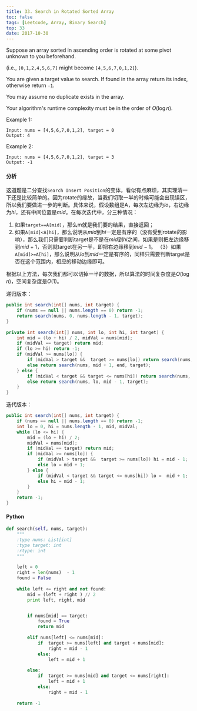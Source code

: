 ```yaml
---
title: 33. Search in Rotated Sorted Array
toc: false
tags: [Leetcode, Array, Binary Search]
top: 33
date: 2017-10-30
---
```



Suppose an array sorted in ascending order is rotated at some pivot unknown to you beforehand.

(i.e., `[0,1,2,4,5,6,7]` might become `[4,5,6,7,0,1,2]`).

You are given a target value to search. If found in the array return its index, otherwise return `-1`.

You may assume no duplicate exists in the array.

Your algorithm's runtime complexity must be in the order of $O(\log n)$.

Example 1:

```
Input: nums = [4,5,6,7,0,1,2], target = 0
Output: 4
```

Example 2:

```
Input: nums = [4,5,6,7,0,1,2], target = 3
Output: -1
```

#### 分析

这道题是二分查找`Search Insert Position`的变体，看似有点麻烦，其实理清一下还是比较简单的。因为rotate的缘故，当我们切取一半的时候可能会出现误区，所以我们要做进一步的判断。具体来说，假设数组是A，每次左边缘为$lo$，右边缘为$hi$，还有中间位置是$mid$。在每次迭代中，分三种情况：

1. 如果`target==A[mid]`，那么m就是我们要的结果，直接返回；
2. 如果`A[mid]<A[hi]`，那么说明从$mid$到$hi$一定是有序的（没有受到rotate的影响），那么我们只需要判断target是不是在$mid$到$hi$之间，如果是则把左边缘移到$mid+1$，否则就target在另一半，即把右边缘移到$mid-1$。
（3）如果`A[mid]>=A[hi]`，那么说明从$lo$到$mid$一定是有序的，同样只需要判断target是否在这个范围内，相应的移动边缘即可。

根据以上方法，每次我们都可以切掉一半的数据，所以算法的时间复杂度是$O(\log n)$，空间复杂度是$O(1)$。

递归版本：

```Java
public int search(int[] nums, int target) {
    if (nums == null || nums.length == 0) return -1;
    return search(nums, 0, nums.length - 1, target);
}
        
private int search(int[] nums, int lo, int hi, int target) {
    int mid = (lo + hi) / 2, midVal = nums[mid];
    if (midVal == target) return mid;
    if (lo >= hi) return -1;
    if (midVal >= nums[lo]) {
        if (midVal > target &&  target >= nums[lo]) return search(nums, lo, mid - 1, target);
        else return search(nums, mid + 1, end, target);
    } else {
        if (midVal < target && target <= nums[hi]) return search(nums, mid + 1, hi, target);
        else return search(nums, lo, mid - 1, target);
    }
}
```

迭代版本：

```Java
public int search(int[] nums, int target) {
    if (nums == null || nums.length == 0) return -1;
    int lo = 0, hi = nums.length - 1, mid, midVal;
    while (lo <= hi) {
        mid = (lo + hi) / 2;
        midVal = nums[mid];
        if (midVal == target) return mid;
        if (midVal >= nums[lo]) {
            if (midVal > target &&  target >= nums[lo]) hi = mid - 1;
            else lo = mid + 1;
        } else {
            if (midVal < target && target <= nums[hi]) lo =  mid + 1;
            else hi = mid - 1;
        }
    }
    return -1;
}
```

#### Python

```python
def search(self, nums, target):
    """
    :type nums: List[int]
    :type target: int
    :rtype: int
    """
    
    left = 0
    right = len(nums)  - 1
    found = False
    
    while left <= right and not found:
        mid = (left + right ) // 2
        print left, right, mid


        if nums[mid] == target:
            found = True
            return mid
        
        elif nums[left] <= nums[mid]:
            if  target >= nums[left] and target < nums[mid]:
                right = mid - 1
            else:
                left = mid + 1
        
        else:
            if  target >= nums[mid] and target <= nums[right]:
                left = mid + 1
            else:
                right = mid - 1
    
    return -1                    
```

